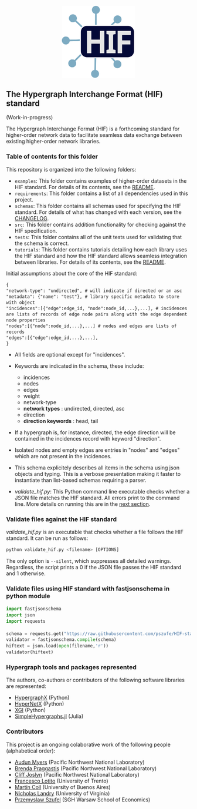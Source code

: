 <p align="center">
  <img src="HIF_logo.svg" alt="Logo" width="200">
</p>

## The Hypergraph Interchange Format (HIF) standard
(Work-in-progress)

The Hypergraph Interchange Format (HIF) is a forthcoming standard for higher-order network data to facilitate seamless data exchange between existing higher-order network libraries. 

### Table of contents for this folder

This repository is organized into the following folders:
* `examples`: This folder contains examples of higher-order datasets in the HIF standard. For details of its contents, see the [README](/examples/EXAMPLES.md).
* `requirements`: This folder contains a list of all dependencies used in this project.
* `schemas`: This folder contains all schemas used for specifying the HIF standard. For details of what has changed with each version, see the [CHANGELOG](/schemas/CHANGLEOG.md).
* `src`: This folder contains addition functionality for checking against the HIF specification.
* `tests`: This folder contains all of the unit tests used for validating that the schema is correct.
* `tutorials`: This folder contains tutorials detailing how each library uses the HIF standard and how the HIF standard allows seamless integration between libraries. For details of its contents, see the [README](/tutorials/TUTORIALS.md).

Initial assumptions about the core of the HIF standard:
```
{
"network-type": "undirected", # will indicate if directed or an asc
"metadata": {"name": "test"}, # library specific metadata to store with object
"incidences":[{"edge":edge_id, "node":node_id,...},...], # incidences are lists of records of edge node pairs along with the edge dependent node properties
"nodes":[{"node":node_id,...},...] # nodes and edges are lists of records
"edges":[{"edge":edge_id,...},...],
}
```
- All fields are optional except for "incidences". 
- Keywords are indicated in the schema, these include:
    - incidences
    - nodes
    - edges
    - weight
    - network-type
    - **network types** : undirected, directed, asc
    - direction
    - **direction keywords** : head, tail
- If a hypergraph is, for instance, directed, the edge direction will be contained in the incidences record with keyword "direction".
- Isolated nodes and empty edges are entries in "nodes" and "edges" which are not present in the incidences.
- This schema explicitely describes all items in the schema using json objects and typing. This is a verbose presentation making it faster to instantiate than list-based schemas requiring a parser.

- *validate_hif.py*: This Python command line executable checks whether a JSON file matches the HIF standard. All errors print to the command line. More details on running this are in the [next section](#validate-files-against-the-hif-standard).
	

### Validate files against the HIF standard
*validate_hif.py* is an executable that checks whether a file follows the HIF standard. It can be run as follows:
```python
python validate_hif.py <filename> [OPTIONS]
```
The only option is `--silent`, which suppresses all detailed warnings. Regardless, the script prints a 0 if the JSON file passes the HIF standard and 1 otherwise.

### Validate files using HIF standard with fastjsonschema in python module
```python
import fastjsonschema
import json
import requests

schema = requests.get("https://raw.githubusercontent.com/pszufe/HIF-standard/main/schemas/hif_schema_v0.1.0.json").json()
validator = fastjsonschema.compile(schema)
hiftext = json.load(open(filename,'r'))
validator(hiftext)
```

### Hypergraph tools and packages represented

The authors, co-authors or contributors of the following software libraries are represented:
- [HypergraphX](https://github.com/HGX-Team/hypergraphx) (Python)
- [HyperNetX](https://github.com/pnnl/HyperNetX) (Python)
- [XGI](https://github.com/xgi-org/xgi) (Python)
- [SimpleHypergraphs.jl](https://github.com/pszufe/SimpleHypergraphs.jl) (Julia)

### Contributors
This project is an ongoing colaborative work of the following people (alphabetical order):
- [Audun Myers](https://www.audunmyers.com/) (Pacific Northwest National Laboratory) 
- [Brenda Praggastis](https://www.pnnl.gov/people/brenda-praggastis)  (Pacific Northwest National Laboratory)
- [Cliff Joslyn](https://www.pnnl.gov/people/cliff-joslyn) (Pacific Northwest National Laboratory)
- [Francesco Lotito](https://scholar.google.it/citations?user=_r_zQAwAAAAJ&hl=en) (University of Trento)
- [Martín Coll](https://about.me/mcoll)  (University of Buenos Aires)
- [Nicholas Landry](https://nwlandry.com/) (University of Virginia) 
- [Przemyslaw Szufel](https://szufel.pl/) (SGH Warsaw School of Economics)
